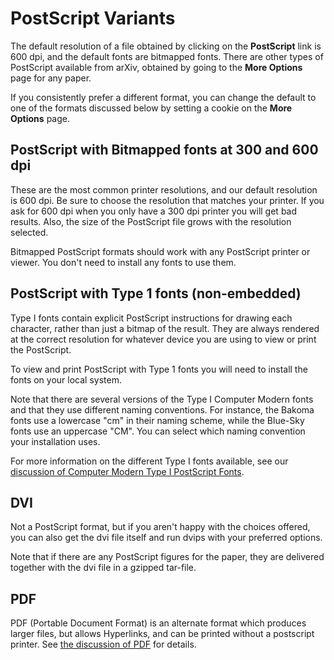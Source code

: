PostScript Variants
===================

The default resolution of a file obtained by clicking on the
**PostScript** link is 600 dpi, and the default fonts are bitmapped
fonts. There are other types of PostScript available from arXiv,
obtained by going to the **More Options** page for any paper.

If you consistently prefer a different format, you can change the
default to one of the formats discussed below by setting a cookie on the
**More Options** page.

PostScript with Bitmapped fonts at 300 and 600 dpi
--------------------------------------------------

These are the most common printer resolutions, and our default
resolution is 600 dpi. Be sure to choose the resolution that matches
your printer. If you ask for 600 dpi when you only have a 300 dpi
printer you will get bad results. Also, the size of the PostScript file
grows with the resolution selected.

Bitmapped PostScript formats should work with any PostScript printer or
viewer. You don't need to install any fonts to use them.

PostScript with Type 1 fonts (non-embedded)
-------------------------------------------

Type I fonts contain explicit PostScript instructions for drawing each
character, rather than just a bitmap of the result. They are always
rendered at the correct resolution for whatever device you are using to
view or print the PostScript.

To view and print PostScript with Type 1 fonts you will need to install
the fonts on your local system.

Note that there are several versions of the Type I Computer Modern fonts
and that they use different naming conventions. For instance, the Bakoma
fonts use a lowercase "cm" in their naming scheme, while the Blue-Sky
fonts use an uppercase "CM". You can select which naming convention your
installation uses.

For more information on the different Type I fonts available, see our
[discussion of Computer Modern Type I PostScript Fonts](/help/pscm.md).

DVI
---

Not a PostScript format, but if you aren't happy with the choices
offered, you can also get the dvi file itself and run dvips with your
preferred options.

Note that if there are any PostScript figures for the paper, they are
delivered together with the dvi file in a gzipped tar-file.

PDF
---

PDF (Portable Document Format) is an alternate format which produces
larger files, but allows Hyperlinks, and can be printed without a
postscript printer. See [the discussion of PDF](/help/pdf.md) for details.
